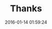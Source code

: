 ---
layout: thanks
title: Thanks
date: 2016-01-14 01:59:24
inmenu: 'false'
published: true
cover:
permalink: /thanks/
---